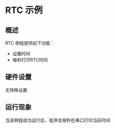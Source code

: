 # RTC 示例
## 概述

RTC 例程提供如下功能：
- 设置时间
- 每秒打印RTC时间

## 硬件设置

无特殊设置

## 运行现象

当该例程成功运行后，程序会按秒在串口打印当前时间
